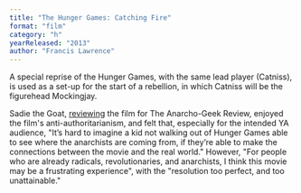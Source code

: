 ```yaml
---
title: "The Hunger Games: Catching Fire"
format: "film"
category: "h"
yearReleased: "2013"
author: "Francis Lawrence"
---
```

A special reprise of the Hunger Games, with the same lead player (Catniss), is  used as a set-up for the start of a rebellion, in which Catniss will be the  figurehead Mockingjay.

Sadie the Goat, <a href="http://www.anarchogeekreview.com/movies/the-hunger-games-catching-fire-2013"> reviewing</a> the film for The Anarcho-Geek Review, enjoyed the film's  anti-authoritarianism, and felt that, especially for the intended YA audience,  "It’s hard to imagine a kid not walking out of Hunger Games able to see where  the anarchists are coming from, if they’re able to make the connections between  the movie and the real world." However, "For people who are already radicals,  revolutionaries, and anarchists, I think this movie may be a frustrating  experience", with the "resolution too perfect, and too unattainable."
